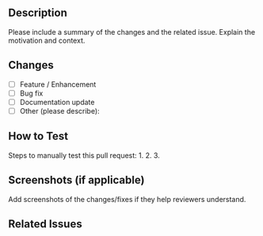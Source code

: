 ## Description

Please include a summary of the changes and the related issue.
Explain the motivation and context.

## Changes

- [ ] Feature / Enhancement
- [ ] Bug fix
- [ ] Documentation update
- [ ] Other (please describe):

## How to Test

Steps to manually test this pull request:
1. 
2. 
3. 

## Screenshots (if applicable)

Add screenshots of the changes/fixes if they help reviewers understand.

## Related Issues

